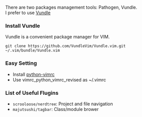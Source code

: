 There are two packages management tools: Pathogen, Vundle. <br />
I prefer to use [Vundle](https://github.com/VundleVim/Vundle.vim)

### Install Vundle
Vundle is a convenient package manager for VIM.
  ```
  git clone https://github.com/VundleVim/Vundle.vim.git ~/.vim/bundle/Vundle.vim
  ```

### Easy Setting
  + Install [python-vimrc](https://github.com/ets-labs/python-vimrc)
  + Use vimrc_python_vimrc_revised as ~/.vimrc

### List of Useful Flugins
  + `scrooloose/nerdtree`: Project and file navigation
  + `majutsushi/tagbar`: Class/module brower
